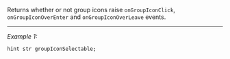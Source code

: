 Returns whether or not group icons raise `onGroupIconClick`, `onGroupIconOverEnter` and `onGroupIconOverLeave` events.


---
*Example 1:*
```sqf
hint str groupIconSelectable;
```